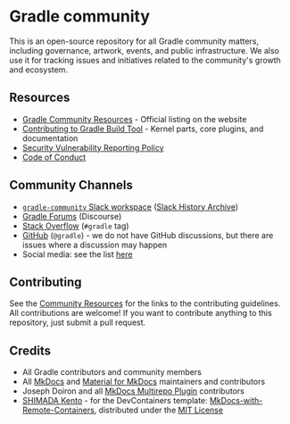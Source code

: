 # Gradle community

This is an open-source repository for all Gradle community
matters, including governance, artwork, events, and public infrastructure.
We also use it for tracking issues and initiatives related to the community's growth and ecosystem.

## Resources

- [Gradle Community Resources](https://gradle.org/resources/) -
Official listing on the website
- [Contributing to Gradle Build Tool](https://github.com/gradle/gradle/blob/master/CONTRIBUTING.md) -
  Kernel parts, core plugins, and documentation
- [Security Vulnerability Reporting Policy](https://github.com/gradle/gradle/security/policy)
- [Code of Conduct](https://gradle.org/conduct/)

## Community Channels

- [`gradle-community` Slack workspace](https://gradle.com/slack-invite)
  ([Slack History Archive](https://www.linen.dev/s/gradle-community))
- [Gradle Forums](https://discuss.gradle.org/) (Discourse)
- [Stack Overflow](https://stackoverflow.com/questions/tagged/gradle) (`#gradle` tag)
- [GitHub](https://github.com/gradle/gradle) (`@gradle`) -
  we do not have GitHub discussions, but there are issues where a discussion may happen
- Social media: see the list [here](./docs/contributing/spread-the-word.md)

## Contributing

See the [Community Resources](https://gradle.org/resources/) for the links to the contributing guidelines.
All contributions are welcome!
If you want to contribute anything to this repository,
just submit a pull request.

## Credits

- All Gradle contributors and community members
- All [MkDocs](https://www.mkdocs.org/) and [Material for MkDocs](https://squidfunk.github.io/mkdocs-material) maintainers and contributors
- Joseph Doiron and all [MkDocs Multirepo Plugin](https://github.com/jdoiro3/mkdocs-multirepo-plugin/tree/main) contributors
- [SHIMADA Kento](https://github.com/hitsumabushi845) -
 for the DevContainers template:
 [MkDocs-with-Remote-Containers](https://github.com/hitsumabushi845/MkDocs-with-Remote-Containers),
 distributed under the [MIT License](.devcontainer/LICENSE.txt)
